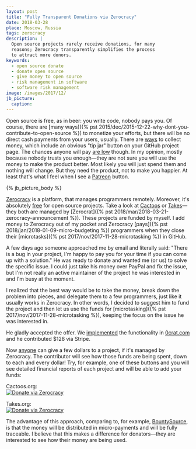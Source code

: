 ```yaml
---
layout: post
title: "Fully Transparent Donations via Zerocracy"
date: 2018-03-28
place: Moscow, Russia
tags: zerocracy
description: |
  Open source projects rarely receive donations, for many
  reasons; Zerocracy transparently simplifies the process
  to attract more donors.
keywords:
  - open source donate
  - donate open source
  - give money to open source
  - risk management in software
  - software risk management
image: /images/2017/12/
jb_picture:
  caption:
---
```


Open source is free, as in beer: you write code, nobody pays you. Of course,
there are [many ways]({% pst 2015/dec/2015-12-22-why-dont-you-contribute-to-open-source %})
to monetize your efforts, but there will be no
direct cash payments from your users, usually. There are [ways](https://hackernoon.com/why-funding-open-source-is-hard-652b7055569d)
to collect money, which include an obvious "tip jar" button on your GitHub project page.
The chances anyone will pay
[are low](https://news.ycombinator.com/item?id=14446516) though. In my opinion,
mostly because nobody trusts you enough&mdash;they are not sure you will
use the money to make the product better. Most likely you will just spend them
and nothing will change. But they need the product, not to make you happier.
At least that's what I feel when I see a [Patreon](https://patreon.com/) button.

<!--more-->

{% jb_picture_body %}

[Zerocracy](http://www.zerocracy.com) is a platform, that manages programmers remotely.
Moreover, it's absolutely [free](http://www.zerocracy.com/policy.html#23) for open source projects. Take a
look at [Cactoos](http://www.cactoos.org) or [Takes](http://www.takes.org)&mdash;they
both are managed by
[Zerocrat]({% pst 2018/mar/2018-03-21-zerocracy-announcement %}). These projects
are funded by myself. I add money to Zerocracy out of my pocket and Zerocracy
[pays]({% pst 2018/jan/2018-01-09-micro-budgeting %})
programmers when they close their [microtasks]({% pst 2017/nov/2017-11-28-microtasking %}) in GitHub.

A few days ago someone approached me by email and literally said: "There
is a bug in your project, I'm happy to pay you for your time if you can come
up with a solution." He was ready to donate and wanted me (or us) to solve
the specific issue. I could just take his money over PayPal and fix the issue,
but I'm not really an active maintainer of the project he was interested in
and I'm busy at the moment.

I realized that the best way would be to take the money,
break down the problem into pieces, and delegate them to a few programmers,
just like it usually works in Zerocracy. In other words, I decided to suggest
him to fund the project and then let us use the funds for
[microtasking]({% pst 2017/nov/2017-11-28-microtasking %}),
keeping the focus on the issue he was interested in.

He gladly accepted the offer.
We [implemented](https://github.com/zerocracy/farm/issues/866) the functionality in
[0crat.com](https://www.0crat.com) and he contributed $128 via Stripe.

Now [anyone](http://www.zerocracy.com/policy.html#50)
can give a few dollars to a project, if it's
managed by Zerocracy. The contributor will see how those funds are being spent, down to each and every dollar!
Try, for example, one of these buttons and you will see detailed
financial reports of each project and will be able to add your funds:

Cactoos.org:<br/>
[![Donate via Zerocracy](https://www.0crat.com/contrib-badge/C63314D6Z.svg)](https://www.0crat.com/contrib/C63314D6Z)

Takes.org:<br/>
[![Donate via Zerocracy](https://www.0crat.com/contrib-badge/C3FFK3YAY.svg)](https://www.0crat.com/contrib/C3FFK3YAY)

The advantage of this approach, comparing to, for example,
[BountySource](https://www.bountysource.com/), is that the money will
be distributed in micro-payments and will be fully traceable. I believe
that this makes a difference for donators&mdash;they are interested to see
how their money are being used.


